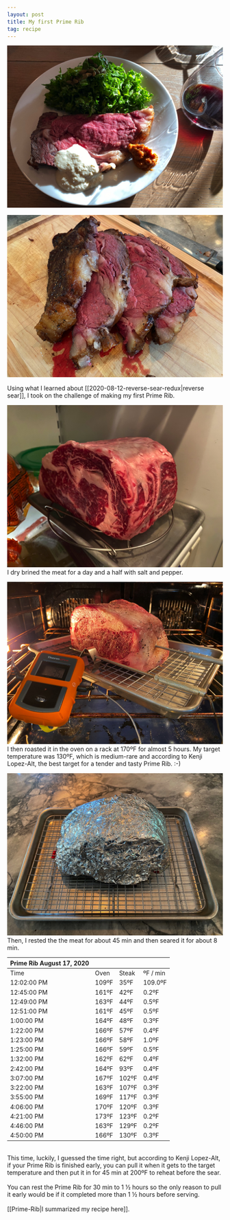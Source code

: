 ```yaml
---
layout: post
title: My first Prime Rib
tag: recipe
---
```

![Prime Rib on plate](/images/recipes/1FA70E5D-F935-4CF0-A888-E3BA23727406-2241-0001DD41E9775259/345B6076-40B7-4425-8C42-7C3059EEDA67-2241-0001DD4817BFB668.jpg)

![Prime Rib](/images/recipes/1FA70E5D-F935-4CF0-A888-E3BA23727406-2241-0001DD41E9775259/AA8566E6-2470-4292-BD98-2B32228296D9-2241-0001DD4A50A1A0D2.jpg)

Using what I learned about [[2020-08-12-reverse-sear-redux|reverse sear]], I took on the challenge of making my first Prime Rib.

![Dry Brining](/images/recipes/1FA70E5D-F935-4CF0-A888-E3BA23727406-2241-0001DD41E9775259/4E8B3C39-9821-47FF-B8AB-16F762165011-2241-0001DD4C761C2BE8.jpg)
I dry brined the meat for a day and a half with salt and pepper.

![Prime Rib with thermometer](/images/recipes/1FA70E5D-F935-4CF0-A888-E3BA23727406-2241-0001DD41E9775259/55B7187E-A264-47D2-9D28-E1039E5BB1F3-2241-0001DD4B012AF508.jpg)
I then roasted it in the oven on a rack at 170ºF for almost 5 hours. My target temperature was 130ºF, which is medium-rare and according to Kenji Lopez-Alt, the best target for a tender and tasty Prime Rib. :-)

![Resting Prime Rib](/images/recipes/1FA70E5D-F935-4CF0-A888-E3BA23727406-2241-0001DD41E9775259/1887EE7F-8647-4A14-8DFF-8DDD73E37A85-2241-0001DD4D05BDE2DB.jpg)
Then, I rested the the meat for about 45 min and then seared it for about 8 min.

| Prime Rib August 17, 2020 |       |       |          |
| ------------------------- | ----- | ----- | -------- |
| Time                      | Oven  | Steak | ºF / min | ºF to End | Time Left | Est. Fin. Time |
| 12:02:00 PM               | 109ºF | 35ºF  | 109.0ºF  | 95.0ºF |  |  |
| 12:45:00 PM               | 161ºF | 42ºF  | 0.2ºF    | 88.0ºF | 9:00 | 9:45:34 PM |
| 12:49:00 PM               | 163ºF | 44ºF  | 0.5ºF    | 86.0ºF | 2:52 | 3:41:00 PM |
| 12:51:00 PM               | 161ºF | 45ºF  | 0.5ºF    | 85.0ºF | 2:50 | 3:41:00 PM |
| 1:00:00 PM                | 164ºF | 48ºF  | 0.3ºF    | 82.0ºF | 4:06 | 5:06:00 PM |
| 1:22:00 PM                | 166ºF | 57ºF  | 0.4ºF    | 73.0ºF | 2:58 | 4:20:27 PM |
| 1:23:00 PM                | 166ºF | 58ºF  | 1.0ºF    | 72.0ºF | 1:12 | 2:35:00 PM |
| 1:25:00 PM                | 166ºF | 59ºF  | 0.5ºF    | 71.0ºF | 2:22 | 3:47:00 PM |
| 1:32:00 PM                | 162ºF | 62ºF  | 0.4ºF    | 68.0ºF | 2:38 | 4:10:40 PM |
| 2:42:00 PM                | 164ºF | 93ºF  | 0.4ºF    | 37.0ºF | 1:23 | 4:05:33 PM |
| 3:07:00 PM                | 167ºF | 102ºF | 0.4ºF    | 28.0ºF | 1:17 | 4:24:47 PM |
| 3:22:00 PM                | 163ºF | 107ºF | 0.3ºF    | 23.0ºF | 1:09 | 4:31:00 PM |
| 3:55:00 PM                | 169ºF | 117ºF | 0.3ºF    | 13.0ºF | 0:42 | 4:37:54 PM |
| 4:06:00 PM                | 170ºF | 120ºF | 0.3ºF    | 10.0ºF | 0:36 | 4:42:40 PM |
| 4:21:00 PM                | 173ºF | 123ºF | 0.2ºF    | 7.0ºF | 0:35 | 4:56:00 PM |
| 4:46:00 PM                | 163ºF | 129ºF | 0.2ºF    | 1.0ºF | 0:04 | 4:50:10 PM |
| 4:50:00 PM                | 166ºF | 130ºF | 0.3ºF    | 0.0ºF | 0:00 | 4:50:00 PM |

<br />
This time, luckily, I guessed the time right, but according to Kenji Lopez-Alt, if your Prime Rib is finished early, you can pull it when it gets to the target temperature and then put it in for 45 min at 200ºF to reheat before the sear.
<br /><br />
You can rest the Prime Rib for 30 min to 1 ½ hours so the only reason to pull it early would be if it completed more than 1 ½ hours before serving.
<br /><br />
[[Prime-Rib|I summarized my recipe here]].